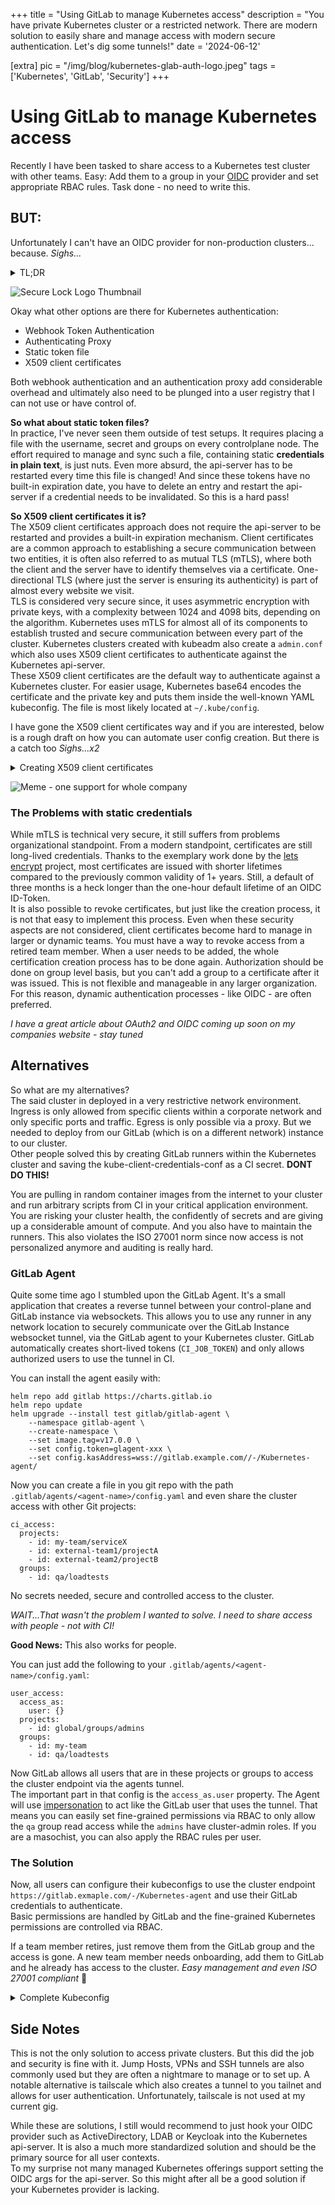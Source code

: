 +++
title = "Using GitLab to manage Kubernetes access"
description = "You have private Kubernetes cluster or a restricted network. There are modern solution to easily share and manage access with modern secure authentication. Let's dig some tunnels!"
date = '2024-06-12'

[extra]
pic = "/img/blog/kubernetes-glab-auth-logo.jpeg"
tags = ['Kubernetes', 'GitLab', 'Security']
+++
# Using GitLab to manage Kubernetes access

Recently I have been tasked to share access to a Kubernetes test cluster with other teams. Easy: Add them to a group in your [OIDC](https://openid.net/specs/openid-connect-core-1_0.html) provider and set appropriate RBAC rules. Task done - no need to write this.
## BUT:
Unfortunately I can't have an OIDC provider for non-production clusters... because. *Sighs...*  

<details>
  <summary>TL;DR</summary>
Use Kubernetes built-in OIDC authentication; if this is not possible for whatever reason, the GitLab Kubernetes Agent might be worth a look.

</details>

![Secure Lock Logo Thumbnail](/img/blog/kubernetes-glab-auth-logo.jpeg)

Okay what other options are there for Kubernetes authentication:
 * Webhook Token Authentication
 * Authenticating Proxy
 * Static token file
 * X509 client certificates

Both webhook authentication and an authentication proxy add considerable overhead and ultimately also need to be plunged into a user registry that I can not use or have control of.

**So what about static token files?**  
In practice, I've never seen them outside of test setups. It requires placing a file with the username, secret and groups on every controlplane node. The effort required to manage and sync such a file, containing static **credentials in plain text**, is just nuts. Even more absurd, the api-server has to be restarted every time this file is changed! And since these tokens have no built-in expiration date, you have to delete an entry and restart the api-server if a credential needs to be invalidated. So this is a hard pass!

**So X509 client certificates it is?**  
The X509 client certificates approach does not require the api-server to be restarted and provides a built-in expiration mechanism. Client certificates are a common approach to establishing a secure communication between two entities, it is often also referred to as mutual TLS (mTLS), where both the client and the server have to identify themselves via a certificate. One-directional TLS (where just the server is ensuring its authenticity) is part of almost every website we visit.  
TLS is considered very secure since, it uses asymmetric encryption with private keys, with a complexity between 1024 and 4098 bits, depending on the algorithm. Kubernetes uses mTLS for almost all of its components to establish trusted and secure communication between every part of the cluster. Kubernetes clusters created with kubeadm also create a `admin.conf` which also uses X509 client certificates to authenticate against the Kubernetes api-server.  
These X509 client certificates are the default way to authenticate against a Kubernetes cluster. For easier usage, Kubernetes base64 encodes the certificate and the private key and puts them inside the well-known YAML kubeconfig. The file is most likely located at `~/.kube/config`.

I have gone the X509 client certificates way and if you are interested, below is a rough draft on how you can automate user config creation. But there is a catch too *Sighs...x2*  

<details>
<summary>Creating X509 client certificates</summary>

Every user should have their own personal kubeconfig to ensure proper access controls and auditing capabilities. Unfortunately there is no built-in support from Kubernetes for creating these kube-client-configs. Nevertheless the process can easily be automated.  

The user has to create a new key-pair with openssl which he will use for accessing the cluster later. This can be done with the following command:
```bash,linenos
# Bits for the key
KEY_SIZE=4096
# Username
USERNAME=MY_USER
# Groups
GROUP_1=TEAM_A
GROUP_2=TEAM_B

# Creating key and certificate signing request
openssl req -new -newkey rsa:$KEY_SIZE -nodes -keyout k8s-client-1.key -batch -out k8s-client-1.csr -subj "/CN=${USERNAME}/O=${GROUP_1}/O=${GROUP_1}/emailAddress=${USERNAME}@example.com"
```

The resulting certificate signing request (CSR) now has to be signed by the clusters Common Authority (CA).
The signing request can either be done wither the Kubernetes certificate api by creating a `CertificateSigningRequest` or manually by copying the clients CSR to the api-server and signing it with the clusters CA via openssl. The first option is clearly preferable as it does not require access to the node on which the api-server runs on and there is a traceable audit log.  
The resulting certificate and the key are then base64 encoded and inserted into the format of the kubeconfig. The resulting file will have this layout (without the certificate data redacted):
```yaml,linenos
apiVersion: v1
kind: Config
current-context: docker-desktop
clusters:
    - cluster:
          certificate-authority-data: LS0...S0K
          server: https://Kubernetes.docker.internal:6443
      name: docker-desktop
contexts:
    - context:
          cluster: docker-desktop
          user: docker-desktop
      name: docker-desktop
users:
    - name: docker-desktop
      user:
          client-certificate-data: LS0...g==
          client-key-data: LS0...o=
```

*NOTE:* If you want a fully automated process for this just send me a massage!
</details>

![Meme - one support for whole company](/img/blog/one-support-meme.png)

### The Problems with static credentials
While mTLS is technical very secure, it still suffers from problems organizational standpoint. From a modern standpoint, certificates are still long-lived credentials. Thanks to the exemplary work done by the [lets encrypt](https://letsencrypt.org/) project, most certificates are issued with shorter lifetimes compared to the previously common validity of 1+ years. Still, a default of three months is a heck longer than the one-hour default lifetime of an OIDC ID-Token.  
It is also possible to revoke certificates, but just like the creation process, it is not that easy to implement this process. Even when these security aspects are not considered, client certificates become hard to manage in larger or dynamic teams. You must have a way to revoke access from a retired team member. When a user needs to be added, the whole certification creation process has to be done again. Authorization should be done on group level basis, but you can't add a group to a certificate after it was issued. This is not flexible and manageable in any larger organization. For this reason, dynamic authentication processes - like OIDC - are often preferred.

*I have a great article about OAuth2 and OIDC coming up soon on my companies website - stay tuned*

## Alternatives
So what are my alternatives?  
The said cluster in deployed in a very restrictive network environment. Ingress is only allowed from specific clients within a corporate network and only specific ports and traffic. Egress is only possible via a proxy. But we needed to deploy from our GitLab (which is on a different network) instance to our cluster.  
Other people solved this by creating GitLab runners within the Kubernetes cluster and saving the kube-client-credentials-conf as a CI secret. **DONT DO THIS!**  

You are pulling in random container images from the internet to your cluster and run arbitrary scripts from CI in your critical application environment. You are risking your cluster health, the confidently of secrets and are giving up a considerable amount of compute. And you also have to maintain the runners. This also violates the ISO 27001 norm since now access is not personalized anymore and auditing is really hard.

### GitLab Agent
Quite some time ago I stumbled upon the GitLab Agent. It's a small application that creates a reverse tunnel between your control-plane and GitLab instance via websockets. This allows you to use any runner in any network location to securely communicate over the GitLab Instance websocket tunnel, via the GitLab agent to your Kubernetes cluster.
GitLab automatically creates short-lived tokens (`CI_JOB_TOKEN`) and only allows authorized users to use the tunnel in CI.

You can install the agent easily with:
```bash,linenos
helm repo add gitlab https://charts.gitlab.io
helm repo update
helm upgrade --install test gitlab/gitlab-agent \
    --namespace gitlab-agent \
    --create-namespace \
    --set image.tag=v17.0.0 \
    --set config.token=glagent-xxx \
    --set config.kasAddress=wss://gitlab.example.com//-/Kubernetes-agent/
```

Now you can create a file in you git repo with the path `.gitlab/agents/<agent-name>/config.yaml` and even share the cluster access with other Git projects:
```yaml,linenos
ci_access:
  projects:
    - id: my-team/serviceX
    - id: external-team1/projectA
    - id: external-team2/projectB
  groups:
    - id: qa/loadtests
```

No secrets needed, secure and controlled access to the cluster.

*WAIT...That wasn't the problem I wanted to solve. I need to share access with people - not with CI!*

**Good News:** This also works for people.

You can just add the following to your `.gitlab/agents/<agent-name>/config.yaml`:
```yaml,linenos
user_access:
  access_as:
    user: {}
  projects:
    - id: global/groups/admins
  groups:
    - id: my-team
    - id: qa/loadtests
```

Now GitLab allows all users that are in these projects or groups to access the cluster endpoint via the agents tunnel.  
The important part in that config is the `access_as.user` property. The Agent will use [impersonation](https://Kubernetes.io/docs/reference/access-authn-authz/authentication/#user-impersonation) to act like the GitLab user that uses the tunnel. That means you can easily set fine-grained permissions via RBAC to only allow the `qa` group read access while the `admins` have cluster-admin roles. If you are a masochist, you can also apply the RBAC rules per user.

### The Solution
Now, all users can configure their kubeconfigs to use the cluster endpoint `https://gitlab.exmaple.com/-/Kubernetes-agent` and use their GitLab credentials to authenticate.  
Basic permissions are handled by GitLab and the fine-grained Kubernetes permissions are controlled via RBAC.

If a team member retires, just remove them from the GitLab group and the access is gone. A new team member needs onboarding, add them to GitLab and he already has access to the cluster. *Easy management and even ISO 27001 compliant* 🙌

<details>
<summary>Complete Kubeconfig</summary>

```yaml,linenos
apiVersion: v1
kind: Config
current-context: gitlab-cluster-via-agent-42
clusters:
    - cluster:
        server: https://gitlab.exmaple.com/-/Kubernetes-agent
      name: gitlab
contexts:
    - context:
        cluster: gitlab
        user: gitlab-agent-42
      name: gitlab-cluster-via-agent-42
users:
    # Users can use a pat to access the cluster
    - name: gitlab-agent-42
      user:
        token: "pat:42:XXX"
    # Or use the glab cli for just in time credentials with a 24h expiry
    - name: gitlab-agent-42-glab
      user:
        exec:
            apiVersion: client.authentication.k8s.io/v1
            args:
                - cluster
                - agent
                - get-token
                - --agent
                - "42"
            command: glab
            env:
                - name: GITLAB_HOST
                  value: https://gitlab.example.com
                - name: GITLAB_CLIENT_ID
                  value: XXX
            installHint: "To access the cluster install glab. Instructions at https://gitlab.com/gitlab-org/cli#installation.\n"
            interactiveMode: Never
            provideClusterInfo: false

```
</details>


## Side Notes
This is not the only solution to access private clusters. But this did the job and security is fine with it. Jump Hosts, VPNs and SSH tunnels are also commonly used but they are often a nightmare to manage or to set up.
A notable alternative is tailscale which also creates a tunnel to you tailnet and allows for user authentication. Unfortunately, tailscale is not used at my current gig.

While these are solutions, I still would recommend to just hook your OIDC provider such as ActiveDirectory, LDAB or Keycloak into the Kubernetes api-server. It is also a much more standardized solution and should be the primary source for all user contexts.  
To my surprise not many managed Kubernetes offerings support setting the OIDC args for the api-server. So this might after all be a good solution if your Kubernetes provider is lacking.

<!---




---
Having access to a Kubernetes cluster gives developers a high degree of automonie. They can deploy, update and debug services in a production like enviorment. But it also. This freedom, however, comes with great responsibility. Developers now have not just one machine at their disposal, but a whole range of machines at once. It often also gives them access to certificate managment and often even DNS zones.  

In traditional IT, these were areas that were strictly separated between developers and operators. With the rise of the DevOps approach, these boundaries are becoming increasingly blurred. However, especially in large companies, it is still crutial to separate certain resources between teams according to their responsibilities.


## Types of authentication
When consulting the [Kubernetes doukentation](https://Kubernetes.io/docs/reference/access-authn-authz/authentication) regarding authentication is are a bunch of different strategies to authenticate. These can be catagrized into these types:
 
  * Static Authentication
	  * X509 client certificates
	  * Static token file
	  * Bootstrap tokens
	  * Service account tokens
  * Dynamic Authentfication
	  * OpenID Connect Tokens
	  * Webhook Token Authentication
	  * Authenticating Proxy

## Static Tokens
When looking at the static authentication methods, these can be further subdivided. Both Bootstrap tokens and Service account tokens are primarly used for in-cluster authentication. Bootstrap tokens are tokens that are justed jused to add a new node to a cluster. In general they have a short expiration time and a very limited scope of allowed actions. The kubelet uses these to request a client-configuration set which will be used for all further requests.  
The Service account tokens are compleatly managed by Kubernetes and are intendet to allow pods within the cluster to communicate with the api-server. When a new pod is created, Kubernetes mounts the Service account tokens as a file into the pods filesystem at a wellknown location if not configured otherwise. 


## Dynamic Authtification
The lack of easy creation and managment of these static authentication processes is the reson manny managed Kubernetes offerings recommend using dynamic approches that integrate within the existing organization.  
This can be done with Webhook Token Authentication or a Authenticating Proxy but as staited above these can be implemented in any imagable way and will not be further discussed here. Insted this article will focuse on OpenID Connect and will also give an alternative if OIDC is not an option. 

-->

